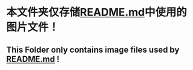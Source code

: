 # 本文件夹仅存储<a href="https://github.com/Simonzhang8/Simonzhang8/README.md">README.md</a>中使用的图片文件！
## This Folder only contains image files used by <a href="https://github.com/Simonzhang8/Simonzhang8/README.md">README.md</a> !
